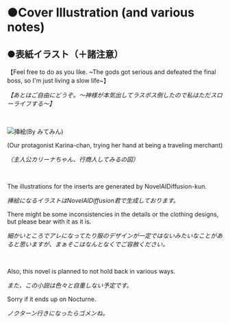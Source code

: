 # ●Cover Illustration (and various notes)

## ●表紙イラスト（＋諸注意）

【Feel free to do as you like. ~The gods got serious and defeated the final boss, so I'm just living a slow life~】

*【あとはご自由にどうぞ。～神様が本気出してラスボス倒したので私はただスローライフする～】*

&nbsp;

![挿絵(By みてみん)](https://16748.mitemin.net/userpageimage/viewimagebig/icode/i700009/)

(Our protagonist Karina-chan, trying her hand at being a traveling merchant)

*（主人公カリーナちゃん、行商人してみるの図）*

&nbsp;

The illustrations for the inserts are generated by NovelAIDiffusion-kun.

*挿絵になるイラストはNovelAIDiffusion君で生成しております。*

There might be some inconsistencies in the details or the clothing designs, but please bear with it as it is.

*細かいところでアレになってたり服のデザインが一定ではないみたいなことがあると思いますが、まぁそこはなんとなくでご容赦ください。*

&nbsp;

Also, this novel is planned to not hold back in various ways.

*また、この小説は色々と自重しない予定です。*

Sorry if it ends up on Nocturne.

*ノクターン行きになったらゴメンね。*

&nbsp;
